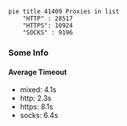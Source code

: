 
```mermaid
pie title 41409 Proxies in list
    "HTTP" : 28517
    "HTTPS": 10924
    "SOCKS" : 9196
```

### Some Info
#### Average Timeout

- mixed: 4.1s
- http: 2.3s
- https: 8.1s
- socks: 6.4s